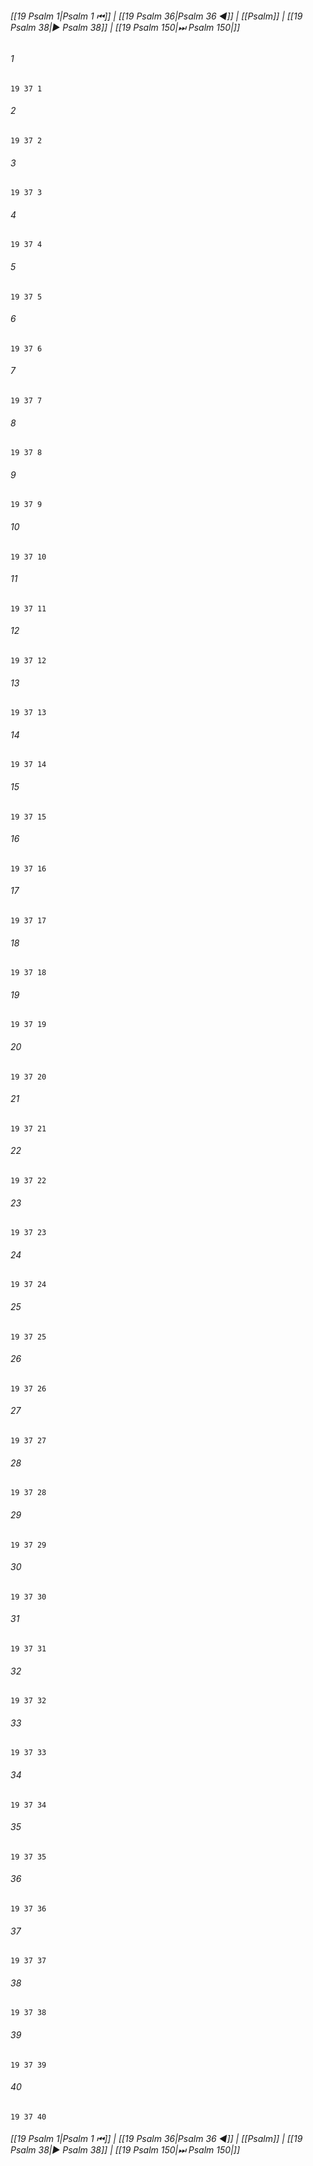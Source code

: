 
###### [[19 Psalm 1|Psalm 1 ⏮]] | [[19 Psalm 36|Psalm 36 ◀]] | [[Psalm]] | [[19 Psalm 38|▶ Psalm 38]] | [[19 Psalm 150|⏭ Psalm 150|]]

###### 1
``` verse
19 37 1 
```
###### 2
``` verse
19 37 2 
```
###### 3
``` verse
19 37 3 
```
###### 4
``` verse
19 37 4 
```
###### 5
``` verse
19 37 5 
```
###### 6
``` verse
19 37 6 
```
###### 7
``` verse
19 37 7 
```
###### 8
``` verse
19 37 8 
```
###### 9
``` verse
19 37 9 
```
###### 10
``` verse
19 37 10 
```
###### 11
``` verse
19 37 11 
```
###### 12
``` verse
19 37 12 
```
###### 13
``` verse
19 37 13 
```
###### 14
``` verse
19 37 14 
```
###### 15
``` verse
19 37 15 
```
###### 16
``` verse
19 37 16 
```
###### 17
``` verse
19 37 17 
```
###### 18
``` verse
19 37 18 
```
###### 19
``` verse
19 37 19 
```
###### 20
``` verse
19 37 20 
```
###### 21
``` verse
19 37 21 
```
###### 22
``` verse
19 37 22 
```
###### 23
``` verse
19 37 23 
```
###### 24
``` verse
19 37 24 
```
###### 25
``` verse
19 37 25 
```
###### 26
``` verse
19 37 26 
```
###### 27
``` verse
19 37 27 
```
###### 28
``` verse
19 37 28 
```
###### 29
``` verse
19 37 29 
```
###### 30
``` verse
19 37 30 
```
###### 31
``` verse
19 37 31 
```
###### 32
``` verse
19 37 32 
```
###### 33
``` verse
19 37 33 
```
###### 34
``` verse
19 37 34 
```
###### 35
``` verse
19 37 35 
```
###### 36
``` verse
19 37 36 
```
###### 37
``` verse
19 37 37 
```
###### 38
``` verse
19 37 38 
```
###### 39
``` verse
19 37 39 
```
###### 40
``` verse
19 37 40 
```

###### [[19 Psalm 1|Psalm 1 ⏮]] | [[19 Psalm 36|Psalm 36 ◀]] | [[Psalm]] | [[19 Psalm 38|▶ Psalm 38]] | [[19 Psalm 150|⏭ Psalm 150|]]

